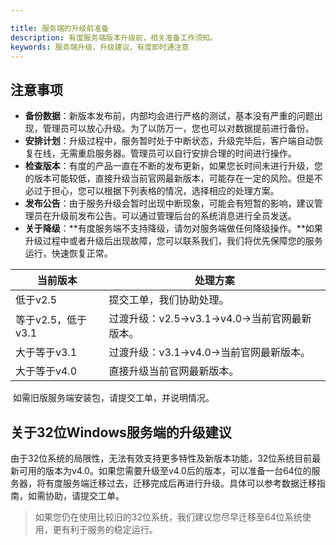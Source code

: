 ```yaml
---

title: 服务端的升级前准备
description: 有度服务端版本升级前，相关准备工作须知。
keywords: 服务端升级，升级建议，有度即时通注意
---
```


## 注意事项

- **备份数据**：新版本发布前，内部均会进行严格的测试，基本没有严重的问题出现，管理员可以放心升级。为了以防万一，您也可以对数据提前进行备份。
- **安排计划**：升级过程中，服务暂时处于中断状态，升级完毕后，客户端自动恢复在线，无需重启服务器。管理员可以自行安排合理的时间进行操作。
- **检查版本**：有度的产品一直在不断的发布更新，如果您长时间未进行升级，您的版本可能较低，直接升级当前官网最新版本，可能存在一定的风险。但是不必过于担心，您可以根据下列表格的情况，选择相应的处理方案。
- **发布公告**：由于服务升级会暂时出现中断现象，可能会有短暂的影响，建议管理员在升级前发布公告。可以通过管理后台的系统消息进行全员发送。
- **关于降级**：**有度服务端不支持降级，请勿对服务端做任何降级操作。**如果升级过程中或者升级后出现故障，您可以联系我们，我们将优先保障您的服务运行，快速恢复正常。

| 当前版本           | 处理方案                                    |
| ------------------ | ------------------------------------------- |
| 低于v2.5           | 提交工单，我们协助处理。                    |
| 等于v2.5，低于v3.1 | 过渡升级：v2.5→v3.1→v4.0→当前官网最新版本。 |
| 大于等于v3.1       | 过渡升级：v3.1→v4.0→当前官网最新版本。      |
| 大于等于v4.0       | 直接升级当前官网最新版本。                  |

​	如需旧版服务端安装包，请提交工单，并说明情况。

## 关于32位Windows服务端的升级建议

​	由于32位系统的局限性，无法有效支持更多特性及新版本功能，32位系统目前最新可用的版本为v4.0。如果您需要升级至v4.0后的版本，可以准备一台64位的服务器，将有度服务端迁移过去，迁移完成后再进行升级。具体可以参考数据迁移指南，如需协助，请提交工单。

> 如果您仍在使用比较旧的32位系统，我们建议您尽早迁移至64位系统使用，更有利于服务的稳定运行。


